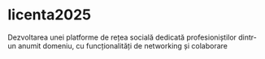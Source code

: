 # licenta2025
Dezvoltarea unei platforme de rețea socială dedicată profesioniștilor dintr-un anumit domeniu, cu funcționalități de networking și colaborare